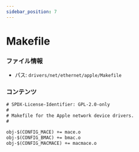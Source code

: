 ```yaml
---
sidebar_position: 7
---
```

# Makefile

### ファイル情報

- パス: `drivers/net/ethernet/apple/Makefile`

### コンテンツ

```txt
# SPDX-License-Identifier: GPL-2.0-only
#
# Makefile for the Apple network device drivers.
#

obj-$(CONFIG_MACE) += mace.o
obj-$(CONFIG_BMAC) += bmac.o
obj-$(CONFIG_MACMACE) += macmace.o

```
